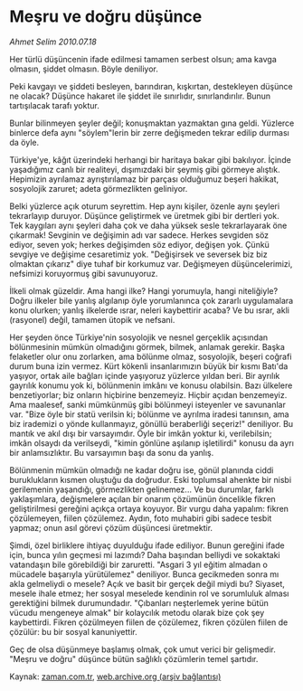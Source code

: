 # Meşru ve doğru düşünce

*Ahmet Selim 2010.07.18*

<td class="columnist-detail">
<p>Her türlü düşüncenin ifade edilmesi tamamen serbest olsun; ama kavga olmasın, şiddet olmasın. Böyle deniliyor.</p>
<p>
<div id="haberMetinDiv">
<p>Peki kavgayı ve şiddeti besleyen, barındıran, kışkırtan, destekleyen düşünce ne olacak? Düşünce hakaret ile şiddet ile sınırlıdır, sınırlandırılır. Bunun tartışılacak tarafı yoktur.
<p>Bunlar bilinmeyen şeyler değil; konuşmaktan yazmaktan gına geldi. Yüzlerce binlerce defa aynı "söylem"lerin bir zerre değişmeden tekrar edilip durması da öyle.
<p>Türkiye'ye, kâğıt üzerindeki herhangi bir haritaya bakar gibi bakılıyor. İçinde yaşadığımız canlı bir realiteyi, dışımızdaki bir şeymiş gibi görmeye alıştık. Hepimizin ayrılamaz ayrıştırılamaz bir parçası olduğumuz beşeri hakikat, sosyolojik zaruret; adeta görmezlikten geliniyor.
<p>Belki yüzlerce açık oturum seyrettim. Hep aynı kişiler, özenle aynı şeyleri tekrarlayıp duruyor. Düşünce geliştirmek ve üretmek gibi bir dertleri yok. Tek kaygıları aynı şeyleri daha çok ve daha yüksek sesle tekrarlayarak öne çıkarmak! Sevginin ve değişimin adı var sadece. Herkes sevgiden söz ediyor, seven yok; herkes değişimden söz ediyor, değişen yok. Çünkü sevgiye ve değişime cesaretimiz yok. "Değişirsek ve seversek biz biz olmaktan çıkarız" diye tuhaf bir korkumuz var. Değişmeyen düşüncelerimizi, nefsimizi koruyormuş gibi savunuyoruz.
<p>İlkeli olmak güzeldir. Ama hangi ilke? Hangi yorumuyla, hangi niteliğiyle? Doğru ilkeler bile yanlış algılanıp öyle yorumlanınca çok zararlı uygulamalara konu olurken; yanlış ilkelerde ısrar, neleri kaybettirir acaba? Ve bu ısrar, akli (rasyonel) değil, tamamen ütopik ve nefsani.
<p>Her şeyden önce Türkiye'nin sosyolojik ve nesnel gerçeklik açısından bölünmesinin mümkün olmadığını görmek, bilmek, anlamak gerekir. Başka felaketler olur onu zorlarken, ama bölünme olmaz, sosyolojik, beşeri coğrafi durum buna izin vermez. Kürt kökenli insanlarımızın büyük bir kısmı Batı'da yaşıyor, ortak aile bağları içinde yaşıyoruz yüzlerce yıldan beri. Bir ayrılık gayrılık konumu yok ki, bölünmenin imkânı ve konusu olabilsin. Bazı ülkelere benzetiyorlar; biz onların hiçbirine benzemeyiz. Hiçbir açıdan benzemeyiz. Ama maalesef, sanki mümkünmüş gibi bölünmeyi isteyenler ve savunanlar var. "Bize öyle bir statü verilsin ki; bölünme ve ayrılma iradesi tanınsın, ama biz irademizi o yönde kullanmayız, gönüllü beraberliği seçeriz!" deniliyor. Bu mantık ve akıl dışı bir varsayımdır. Öyle bir imkân yoktur ki, verilebilsin; imkân olsaydı da verilseydi, "kimin gönlüne aşılanıp işletilirdi" konusu da ayrı bir anlamsızlıktır. Bu varsayımın başı da sonu da yanlış.
<p>Bölünmenin mümkün olmadığı ne kadar doğru ise, gönül planında ciddi buruklukların kısmen oluştuğu da doğrudur. Eski toplumsal ahenkte bir nisbi gerilemenin yaşandığı, görmezlikten gelinemez... Ve bu durumlar, farklı yaklaşımlara, değişmelere açılan bir onarım çözümünün öncelikle fikren geliştirilmesi gereğini açıkça ortaya koyuyor. Bir vurgu daha yapalım: fikren çözülemeyen, fiilen çözülemez. Aydın, foto muhabiri gibi sadece tesbit yapmaz; onun asıl görevi çözüm düşüncesi üretmektir.
<p>Şimdi, özel birliklere ihtiyaç duyulduğu ifade ediliyor. Bunun gereğini ifade için, bunca yılın geçmesi mi lazımdı? Daha başından belliydi ve sokaktaki vatandaşın bile görebildiği bir zaruretti. "Asgari 3 yıl eğitim almadan o mücadele başarıyla yürütülemez" deniliyor. Bunca gecikmeden sonra mı akla gelmeliydi o mesele? Açık ve basit bir gerçek değil miydi bu? Siyaset, mesele ihale etmez; her sosyal meselede kendinin rol ve sorumluluk alması gerektiğini bilmek durumundadır. "Çıbanları neşterlemek yerine bütün vücudu mengeneye almak" bir kolaycılık metodu olarak bize çok şey kaybettirdi. Fikren çözülmeyen fiilen de çözülemez, fikren çözülen fiilen de çözülür: bu bir sosyal kanuniyettir.
<p>Geç de olsa düşünmeye başlamış olmak, çok umut verici bir gelişmedir. "Meşru ve doğru" düşünce bütün sağlıklı çözümlerin temel şartıdır.</p></p></p></p></p></p></p></p></p></div>
</p>
<a href="http://web.archive.org/web/20110105230639/mailto:a.selim@zaman.com.tr">
</a></td>

Kaynak: [zaman.com.tr](http://zaman.com.tr/yazar.do?yazino=1006289), [web.archive.org (arşiv bağlantısı)](http://web.archive.org/web/20110105230639/http://www.zaman.com.tr/yazar.do?yazino=1006289)

